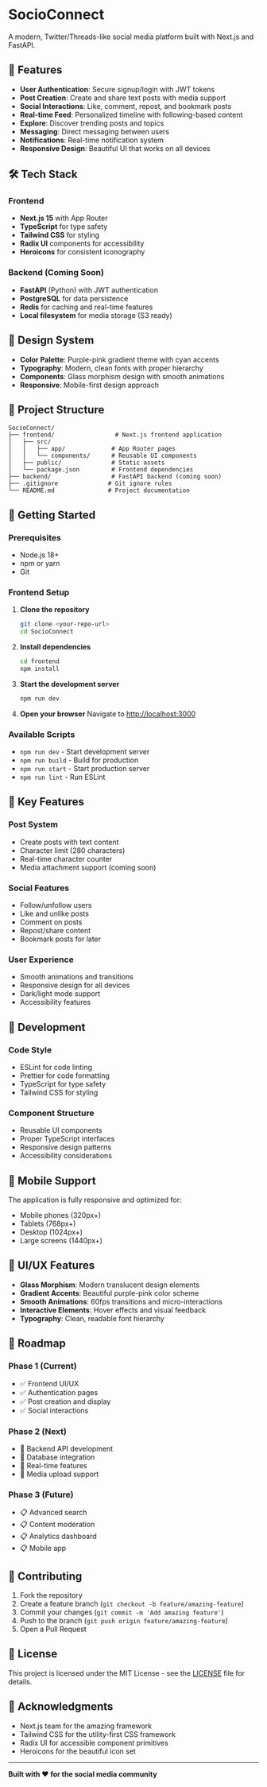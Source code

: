 # SocioConnect

A modern, Twitter/Threads-like social media platform built with Next.js and FastAPI.

## 🚀 Features

- **User Authentication**: Secure signup/login with JWT tokens
- **Post Creation**: Create and share text posts with media support
- **Social Interactions**: Like, comment, repost, and bookmark posts
- **Real-time Feed**: Personalized timeline with following-based content
- **Explore**: Discover trending posts and topics
- **Messaging**: Direct messaging between users
- **Notifications**: Real-time notification system
- **Responsive Design**: Beautiful UI that works on all devices

## 🛠 Tech Stack

### Frontend
- **Next.js 15** with App Router
- **TypeScript** for type safety
- **Tailwind CSS** for styling
- **Radix UI** components for accessibility
- **Heroicons** for consistent iconography

### Backend (Coming Soon)
- **FastAPI** (Python) with JWT authentication
- **PostgreSQL** for data persistence
- **Redis** for caching and real-time features
- **Local filesystem** for media storage (S3 ready)

## 🎨 Design System

- **Color Palette**: Purple-pink gradient theme with cyan accents
- **Typography**: Modern, clean fonts with proper hierarchy
- **Components**: Glass morphism design with smooth animations
- **Responsive**: Mobile-first design approach

## 📁 Project Structure

```
SocioConnect/
├── frontend/                 # Next.js frontend application
│   ├── src/
│   │   ├── app/             # App Router pages
│   │   └── components/      # Reusable UI components
│   ├── public/              # Static assets
│   └── package.json         # Frontend dependencies
├── backend/                 # FastAPI backend (coming soon)
├── .gitignore              # Git ignore rules
└── README.md               # Project documentation
```

## 🚀 Getting Started

### Prerequisites
- Node.js 18+ 
- npm or yarn
- Git

### Frontend Setup

1. **Clone the repository**
   ```bash
   git clone <your-repo-url>
   cd SocioConnect
   ```

2. **Install dependencies**
   ```bash
   cd frontend
   npm install
   ```

3. **Start the development server**
   ```bash
   npm run dev
   ```

4. **Open your browser**
   Navigate to [http://localhost:3000](http://localhost:3000)

### Available Scripts

- `npm run dev` - Start development server
- `npm run build` - Build for production
- `npm run start` - Start production server
- `npm run lint` - Run ESLint

## 🎯 Key Features

### Post System
- Create posts with text content
- Character limit (280 characters)
- Real-time character counter
- Media attachment support (coming soon)

### Social Features
- Follow/unfollow users
- Like and unlike posts
- Comment on posts
- Repost/share content
- Bookmark posts for later

### User Experience
- Smooth animations and transitions
- Responsive design for all devices
- Dark/light mode support
- Accessibility features

## 🔧 Development

### Code Style
- ESLint for code linting
- Prettier for code formatting
- TypeScript for type safety
- Tailwind CSS for styling

### Component Structure
- Reusable UI components
- Proper TypeScript interfaces
- Responsive design patterns
- Accessibility considerations

## 📱 Mobile Support

The application is fully responsive and optimized for:
- Mobile phones (320px+)
- Tablets (768px+)
- Desktop (1024px+)
- Large screens (1440px+)

## 🎨 UI/UX Features

- **Glass Morphism**: Modern translucent design elements
- **Gradient Accents**: Beautiful purple-pink color scheme
- **Smooth Animations**: 60fps transitions and micro-interactions
- **Interactive Elements**: Hover effects and visual feedback
- **Typography**: Clean, readable font hierarchy

## 🚧 Roadmap

### Phase 1 (Current)
- ✅ Frontend UI/UX
- ✅ Authentication pages
- ✅ Post creation and display
- ✅ Social interactions

### Phase 2 (Next)
- 🔄 Backend API development
- 🔄 Database integration
- 🔄 Real-time features
- 🔄 Media upload support

### Phase 3 (Future)
- 📋 Advanced search
- 📋 Content moderation
- 📋 Analytics dashboard
- 📋 Mobile app

## 🤝 Contributing

1. Fork the repository
2. Create a feature branch (`git checkout -b feature/amazing-feature`)
3. Commit your changes (`git commit -m 'Add amazing feature'`)
4. Push to the branch (`git push origin feature/amazing-feature`)
5. Open a Pull Request

## 📄 License

This project is licensed under the MIT License - see the [LICENSE](LICENSE) file for details.

## 🙏 Acknowledgments

- Next.js team for the amazing framework
- Tailwind CSS for the utility-first CSS framework
- Radix UI for accessible component primitives
- Heroicons for the beautiful icon set

---

**Built with ❤️ for the social media community**
